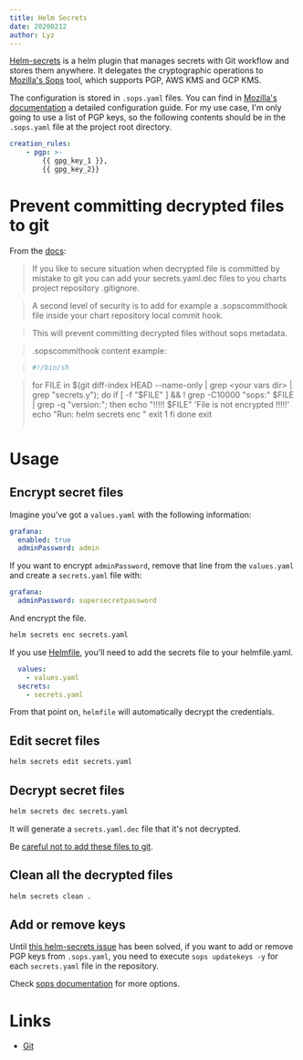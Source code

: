 ```yaml
---
title: Helm Secrets
date: 20200212
author: Lyz
---
```


[Helm-secrets](https://github.com/futuresimple/helm-secrets) is a helm plugin
that manages secrets with Git workflow and stores them anywhere. It delegates
the cryptographic operations to [Mozilla's
Sops](https://github.com/mozilla/sops) tool, which supports PGP, AWS KMS and GCP
KMS.

The configuration is stored in `.sops.yaml` files. You can find in [Mozilla's
documentation](https://github.com/mozilla/sops) a detailed configuration guide.
For my use case, I'm only going to use a list of PGP keys, so the following
contents should be in the `.sops.yaml` file at the project root directory.

```yaml
creation_rules:
    - pgp: >-
        {{ gpg_key_1 }},
        {{ gpg_key_2}}
```

# Prevent committing decrypted files to git

From the [docs](https://github.com/futuresimple/helm-secrets):
> If you like to secure situation when decrypted file is committed by mistake to
> git you can add your secrets.yaml.dec files to you charts project repository
> .gitignore.

> A second level of security is to add for example a .sopscommithook file inside
> your chart repository local commit hook.

> This will prevent committing decrypted files without sops metadata.

> .sopscommithook content example:

> ```yaml
> #!/bin/sh

> for FILE in $(git diff-index HEAD --name-only | grep <your vars dir> | grep "secrets.y"); do
>     if [ -f "$FILE" ] && ! grep -C10000 "sops:" $FILE | grep -q "version:"; then
>         echo "!!!!! $FILE" 'File is not encrypted !!!!!'
>         echo "Run: helm secrets enc <file path>"
>         exit 1
>     fi
> done
> exit
> ```

# Usage

## Encrypt secret files

Imagine you've got a `values.yaml` with the following information:
```yaml
grafana:
  enabled: true
  adminPassword: admin
```

If you want to encrypt `adminPassword`, remove that line from the `values.yaml`
and create a `secrets.yaml` file with:
```yaml
grafana:
  adminPassword: supersecretpassword
```

And encrypt the file.
```bash
helm secrets enc secrets.yaml
```

If you use [Helmfile](helmfile.md), you'll need to add the secrets file to your
helmfile.yaml.
```yaml
  values:
    - values.yaml
  secrets:
    - secrets.yaml
```

From that point on, `helmfile` will automatically decrypt the credentials.

## Edit secret files

```bash
helm secrets edit secrets.yaml
```

## Decrypt secret files

```bash
helm secrets dec secrets.yaml
```

It will generate a `secrets.yaml.dec` file that it's not decrypted.

Be [careful not to add these files to
git](#prevent-committing-decrypted-files-to-git).

## Clean all the decrypted files

```bash
helm secrets clean .
```

## Add or remove keys

Until [this helm-secrets
issue](https://github.com/futuresimple/helm-secrets/issues/147) has been solved,
if you want to add or remove PGP keys from `.sops.yaml`, you need to execute
`sops updatekeys -y` for each `secrets.yaml` file in the repository.

Check [sops
documentation](https://github.com/mozilla/sops#adding-and-removing-keys) for
more options.

# Links

* [Git](https://github.com/futuresimple/helm-secrets)
